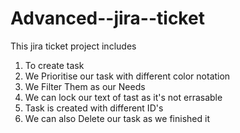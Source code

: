 # Advanced--jira--ticket

This jira ticket project includes
1) To create task
2) We Prioritise our task with different color notation
3) We Filter Them as our Needs
4) We can lock our text of tast as it's not errasable 
5) Task is created with different ID's
6) We can also Delete our task as we finished it 
